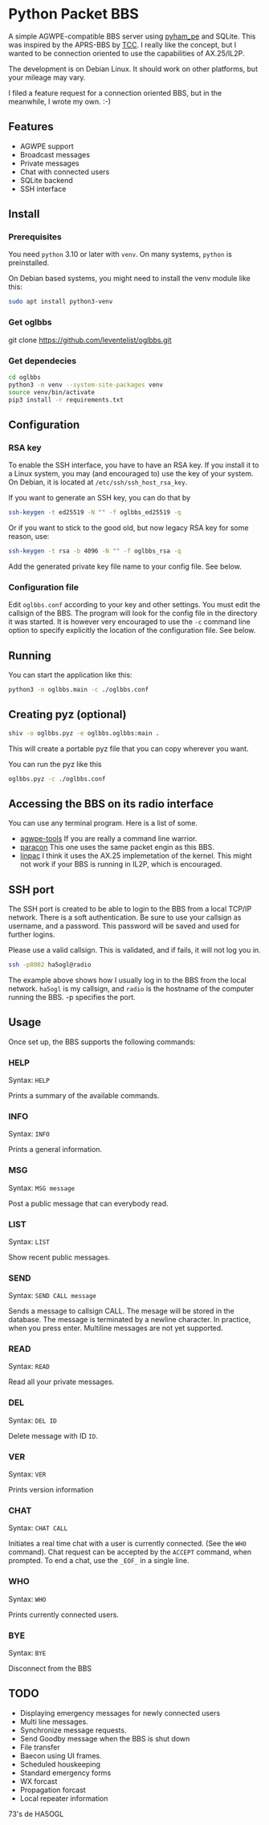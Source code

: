 # Python Packet BBS

A simple AGWPE-compatible BBS server using [pyham_pe](https://github.com/mfncooper/pyham_pe) and SQLite. This was inspired by the APRS-BBS by [TCC](https://github.com/TheCommsChannel/TC2-APRS-BBS). I really like the concept, but I wanted to be connection oriented to use the capabilities of AX.25/IL2P.

The development is on Debian Linux. It should work on other platforms, but your mileage may vary.

I filed a feature request for a connection oriented BBS, but in the meanwhile, I wrote my own. :-)


## Features

* AGWPE support
* Broadcast messages
* Private messages
* Chat with connected users
* SQLite backend
* SSH interface


## Install

### Prerequisites

You need `python` 3.10 or later with `venv`. On many systems, `python` is preinstalled.

On Debian based systems, you might need to install the venv module like this:

```bash
sudo apt install python3-venv
```

### Get oglbbs

git clone https://github.com/leventelist/oglbbs.git

### Get dependecies


```bash
cd oglbbs
python3 -m venv --system-site-packages venv
source venv/bin/activate
pip3 install -r requirements.txt
```


## Configuration

### RSA key

To enable the SSH interface, you have to have an RSA key. If you install it to
a Linux system, you may (and encouraged to) use the key of your system. On
Debian, it is located at `/etc/ssh/ssh_host_rsa_key`.

If you want to generate an SSH key, you can do that by

```bash
ssh-keygen -t ed25519 -N "" -f oglbbs_ed25519 -q
```

Or if you want to stick to the good old, but now legacy RSA key for some reason, use:

```bash
ssh-keygen -t rsa -b 4096 -N "" -f oglbbs_rsa -q
```

Add the generated private key file name to your config file. See below.

### Configuration file

Edit `oglbbs.conf` according to your key and other settings. You must edit the callsign of the BBS.
The program will look for the config file in the directory it was started. It is however very encouraged
to use the `-c` command line option to specify explicitly the location of the configuration file. See below.


## Running

You can start the application like this:

```bash
python3 -m oglbbs.main -c ./oglbbs.conf
```


## Creating pyz (optional)

```bash
shiv -o oglbbs.pyz -e oglbbs.oglbbs:main .
```
This will create a portable pyz file that you can copy wherever you want.

You can run the pyz like this

```bash
oglbbs.pyz -c ./oglbbs.conf
```


## Accessing the BBS on its radio interface

You can use any terminal program. Here is a list of some.

* [agwpe-tools](https://github.com/jmkristian/agwpe-tools) If you are really a command
line warrior.
* [paracon](https://github.com/mfncooper/paracon) This one uses the same
packet engin as this BBS.
* [linpac](https://sourceforge.net/projects/linpac/) I think it uses the
AX.25 implemetation of the kernel. This might not work if your BBS is
running in IL2P, which is encouraged.


## SSH port

The SSH port is created to be able to login to the BBS from a local TCP/IP network. There is a soft authentication. Be sure to use your callsign as username, and a password. This password will be saved and used for further logins.

Please use a valid callsign. This is validated, and if fails, it will not log you in.

```bash
ssh -p8002 ha5ogl@radio
```

The example above shows how I usually log in to the BBS from the local network. `ha5ogl` is my callsign, and `radio` is the hostname of the computer running the BBS. -p specifies the port.

## Usage

Once set up, the BBS supports the following commands:

### HELP

Syntax: `HELP`

Prints a summary of the available commands.

### INFO

Syntax: `INFO`

Prints a general information.

### MSG

Syntax: `MSG message`

Post a public message that can everybody read.

### LIST

Syntax: `LIST`

Show recent public messages.

### SEND

Syntax: `SEND CALL message`

Sends a message to callsign CALL. The mesage will be stored in the database. The message is terminated by a newline character. In practice, when you press enter. Multiline messages are not yet supported.

### READ

Syntax: `READ`

Read all your private messages.

### DEL

Syntax: `DEL ID`

Delete message with ID `ID`.

### VER

Syntax: `VER`

Prints version information

### CHAT

Syntax: `CHAT CALL`

Initiates a real time chat with a user is currently connected. (See the `WHO` command). Chat request can be accepted by the `ACCEPT` command, when prompted. To end a chat, use the `_EOF_` in a single line.

### WHO

Syntax: `WHO`

Prints currently connected users.

### BYE

Syntax: `BYE`

Disconnect from the BBS


## TODO

* Displaying emergency messages for newly connected users
* Multi line messages.
* Synchronize message requests.
* Send Goodby message when the BBS is shut down
* File transfer
* Baecon using UI frames.
* Scheduled houskeeping
* Standard emergency forms
* WX forcast
* Propagation forcast
* Local repeater information

73's de HA5OGL
